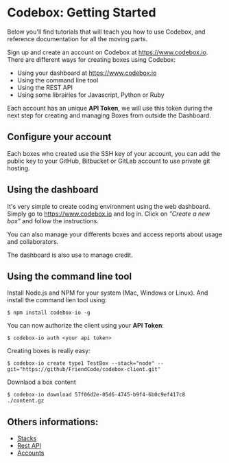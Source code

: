 Codebox: Getting Started
============

Below you'll find tutorials that will teach you how to use Codebox, and reference documentation for all the moving parts.

Sign up and create an account on Codebox at https://www.codebox.io. There are different ways for creating boxes using Codebox:

* Using your dashboard at https://www.codebox.io
* Using the command line tool
* Using the REST API
* Using some librairies for Javascript, Python or Ruby


Each account has an unique **API Token**, we will use this token during the next step for creating and managing Boxes from outside the Dashboard.

## Configure your account

Each boxes who created use the SSH key of your account, you can add the public key to your GitHub, Bitbucket or GitLab account to use private git hosting.

## Using the dashboard

It's very simple to create coding environment using the web dashboard. Simply go to https://www.codebox.io and log in. Click on *"Create a new box"* and follow the instructions.

You can also manage your differents boxes and access reports about usage and collaborators.

The dashboard is also use to manage credit.

## Using the command line tool

Install Node.js and NPM for your system (Mac, Windows or Linux). And install the command lien tool using:

```
$ npm install codebox-io -g
```

You can now authorize the client using your **API Token**:

```
$ codebox-io auth <your api token>
```

Creating boxes is really easy:

```
$ codebox-io create type1 TestBox --stack="node" --git="https://github/FriendCode/codebox-client.git"
```

Downlaod a box content

```
$ codebox-io download 57f06d2e-05d6-4745-b9f4-6b0c9ef417c8 ./content.gz
```

## Others informations:

* [Stacks](docs/stacks.md)
* [Rest API](docs/api.md)
* [Accounts](docs/accounts.md)


